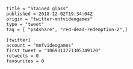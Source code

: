```
title = "Stained glass"
published = 2018-12-02T19:34:04Z
origin = "twitter-mnfvideogames"
type = "tweet"
tag = [ "ps4share", "red-dead-redemption-2",]

[twitter]
account = "mnfvideogames"
first_tweet = "1069313771305349120"
retweets = 0
favourites = 0
```

<p class='image'><img src='https://mnf.m17s.net/2018/12/02/Dtb3NO_XgAIbsJ6.jpg' alt=''></p>

